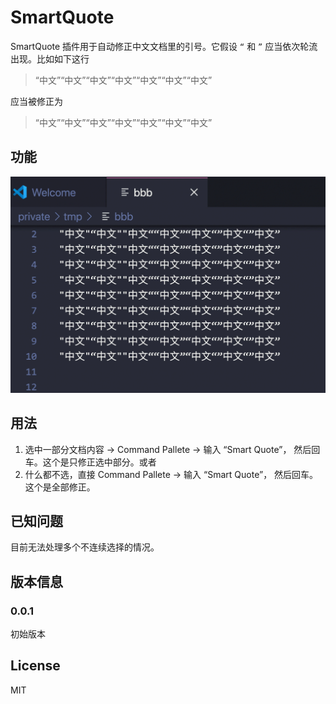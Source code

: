 # SmartQuote

SmartQuote 插件用于自动修正中文文档里的引号。它假设 `“` 和 `”` 应当依次轮流出现。比如如下这行

> “中文”“中文”“中文”“中文”“中文”“中文”“中文”

应当被修正为

> “中文”“中文”“中文”“中文”“中文”“中文”“中文”



## 功能

![demo](https://github.com/gooooloo/vscode-smartquote/raw/master/images/demo.gif)



## 用法
1. 选中一部分文档内容 -> Command Pallete -> 输入 “Smart Quote”， 然后回车。这个是只修正选中部分。或者
2. 什么都不选，直接 Command Pallete -> 输入 “Smart Quote”， 然后回车。这个是全部修正。



## 已知问题

目前无法处理多个不连续选择的情况。



## 版本信息

### 0.0.1

初始版本



## License

MIT

